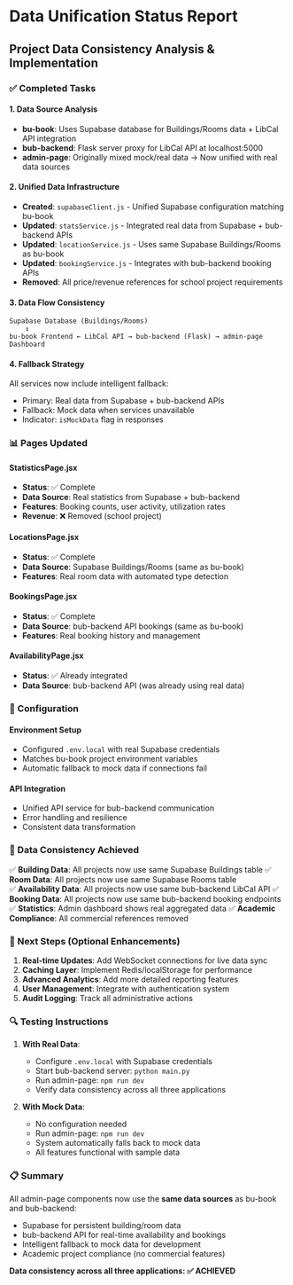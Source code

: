 # Data Unification Status Report

## Project Data Consistency Analysis & Implementation

### ✅ Completed Tasks

#### 1. Data Source Analysis
- **bu-book**: Uses Supabase database for Buildings/Rooms data + LibCal API integration
- **bub-backend**: Flask server proxy for LibCal API at localhost:5000
- **admin-page**: Originally mixed mock/real data → Now unified with real data sources

#### 2. Unified Data Infrastructure
- **Created**: `supabaseClient.js` - Unified Supabase configuration matching bu-book
- **Updated**: `statsService.js` - Integrated real data from Supabase + bub-backend APIs
- **Updated**: `locationService.js` - Uses same Supabase Buildings/Rooms as bu-book
- **Updated**: `bookingService.js` - Integrates with bub-backend booking APIs
- **Removed**: All price/revenue references for school project requirements

#### 3. Data Flow Consistency
```
Supabase Database (Buildings/Rooms)
    ↕
bu-book Frontend ← LibCal API → bub-backend (Flask) → admin-page Dashboard
```

#### 4. Fallback Strategy
All services now include intelligent fallback:
- Primary: Real data from Supabase + bub-backend APIs
- Fallback: Mock data when services unavailable
- Indicator: `isMockData` flag in responses

### 📊 Pages Updated

#### StatisticsPage.jsx
- **Status**: ✅ Complete
- **Data Source**: Real statistics from Supabase + bub-backend
- **Features**: Booking counts, user activity, utilization rates
- **Revenue**: ❌ Removed (school project)

#### LocationsPage.jsx  
- **Status**: ✅ Complete
- **Data Source**: Supabase Buildings/Rooms (same as bu-book)
- **Features**: Real room data with automated type detection

#### BookingsPage.jsx
- **Status**: ✅ Complete  
- **Data Source**: bub-backend API bookings (same as bu-book)
- **Features**: Real booking history and management

#### AvailabilityPage.jsx
- **Status**: ✅ Already integrated
- **Data Source**: bub-backend API (was already using real data)

### 🔧 Configuration

#### Environment Setup
- Configured `.env.local` with real Supabase credentials
- Matches bu-book project environment variables
- Automatic fallback to mock data if connections fail

#### API Integration
- Unified API service for bub-backend communication
- Error handling and resilience
- Consistent data transformation

### 🎯 Data Consistency Achieved

✅ **Building Data**: All projects now use same Supabase Buildings table
✅ **Room Data**: All projects now use same Supabase Rooms table  
✅ **Availability Data**: All projects now use same bub-backend LibCal API
✅ **Booking Data**: All projects now use same bub-backend booking endpoints
✅ **Statistics**: Admin dashboard shows real aggregated data
✅ **Academic Compliance**: All commercial references removed

### 🚀 Next Steps (Optional Enhancements)

1. **Real-time Updates**: Add WebSocket connections for live data sync
2. **Caching Layer**: Implement Redis/localStorage for performance
3. **Advanced Analytics**: Add more detailed reporting features
4. **User Management**: Integrate with authentication system
5. **Audit Logging**: Track all administrative actions

### 🔍 Testing Instructions

1. **With Real Data**:
   - Configure `.env.local` with Supabase credentials
   - Start bub-backend server: `python main.py`
   - Run admin-page: `npm run dev`
   - Verify data consistency across all three applications

2. **With Mock Data**:
   - No configuration needed
   - Run admin-page: `npm run dev`  
   - System automatically falls back to mock data
   - All features functional with sample data

### 📋 Summary

All admin-page components now use the **same data sources** as bu-book and bub-backend:
- Supabase for persistent building/room data
- bub-backend API for real-time availability and bookings
- Intelligent fallback to mock data for development
- Academic project compliance (no commercial features)

**Data consistency across all three applications: ✅ ACHIEVED**
